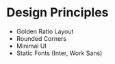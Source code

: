 # Design Principles

- Golden Ratio Layout
- Rounded Corners
- Minimal UI
- Static Fonts (Inter, Work Sans)
